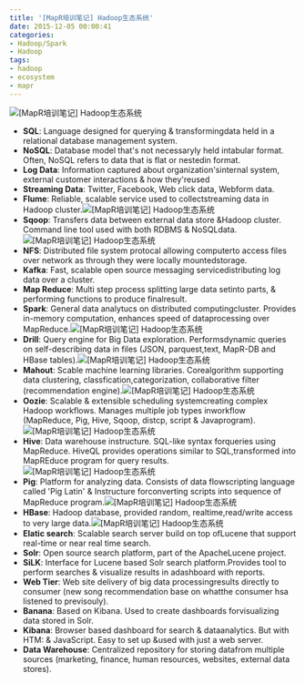 ```yaml
---
title: '[MapR培训笔记] Hadoop生态系统'
date: 2015-12-05 00:00:41
categories: 
- Hadoop/Spark
- Hadoop
tags: 
- hadoop
- ecosystem
- mapr
---
```

![[MapR培训笔记] Hadoop生态系统](/images/2015/12/0026uWfMgy6Y7Tkt7mnbf.jpg)
- **SQL**: Language designed for querying &amp; transformingdata held in a relational database management system.
- **NoSQL**: Database model that's not necessaryly held intabular format. Often, NoSQL refers to data that is flat or nestedin format.
- **Log Data**: Information captured about organization'sinternal system, external customer interactions &amp; how they'reused
- **Streaming Data**: Twitter, Facebook, Web click data, Webform data.
- **Flume**: Reliable, scalable service used to collectstreaming data in Hadoop cluster.![[MapR培训笔记] Hadoop生态系统](/images/2015/12/0026uWfMgy6Y9hCEhQQ50.png)
- **Sqoop**: Transfers data between external data store &amp;Hadoop cluster. Command line tool used with both RDBMS &amp; NoSQLdata.![[MapR培训笔记] Hadoop生态系统](/images/2015/12/0026uWfMgy6Y9hTkSk4a4.png)
- **NFS**: Distributed file system protocal allowing computerto access files over network as through they were locally mountedstorage.
- **Kafka**: Fast, scalable open source messaging servicedistributing log data over a cluster.
- **Map Reduce**: Multi step process splitting large data setinto parts, &amp; performing functions to produce finalresult.
- **Spark**: General data analytucs on distributed computingcluster. Provides in-memory computation, enhances speed of dataprocessing over MapReduce.![[MapR培训笔记] Hadoop生态系统](/images/2015/12/0026uWfMgy6Y9jQQIj6d0.png)
- **Drill**: Query engine for Big Data exploration. Performsdynamic queries on self-describing data in files (JSON, parquest,text, MapR-DB and HBase tables).![[MapR培训笔记] Hadoop生态系统](/images/2015/12/0026uWfMgy6Y9jyWV6Rbd.png)
- **Mahout**: Scable machine learning libraries. Corealgorithm supporting data clustering, classfication,categorization, collaborative filter (recommendation engine).![[MapR培训笔记] Hadoop生态系统](/images/2015/12/0026uWfMgy6Y9jfpK2p55.png)
- **Oozie**: Scalable &amp; extensible scheduling systemcreating complex Hadoop workflows. Manages multiple job types inworkflow (MapReduce, Pig, Hive, Sqoop, distcp, script &amp; Javaprogram).![[MapR培训笔记] Hadoop生态系统](/images/2015/12/0026uWfMgy6Y9iLuMbv89.png)
- **Hive**: Data warehouse instructure. SQL-like syntax forqueries using MapReduce. HiveQL provides operations similar to SQL,transformed into MapREduce program for query results.![[MapR培训笔记] Hadoop生态系统](/images/2015/12/0026uWfMgy6Y9iw8hgnfb.png)
- **Pig**: Platform for analyzing data. Consists of data flowscripting language called 'Pig Latin' &amp; Instructure forconverting scripts into sequence of MapReduce program.![[MapR培训笔记] Hadoop生态系统](/images/2015/12/0026uWfMgy6Y9j53P8Y10.png)
- **HBase**: Hadoop database, provided random, realtime,read/write access to very large data.![[MapR培训笔记] Hadoop生态系统](/images/2015/12/0026uWfMgy6Y9ikyXBV4b.png)
- **Elatic search**: Scalable search server build on top ofLucene that support real-time or near real time search.
- **Solr**: Open source search platform, part of the ApacheLucene project.
- **SiLK**: Interface for Lucene based Solr search platform.Provides tool to perform searches &amp; visualize results in adashboard with reports.
- **Web Tier**: Web site delivery of big data processingresults directly to consumer (new song recommendation base on whatthe consumer hsa listened to previsouly).
- **Banana**: Based on Kibana. Used to create dashboards forvisualizing data stored in Solr.
- **Kibana**: Browser based dashboard for search &amp; dataanalytics. But with HTM: &amp; JavaScript. Easy to set up &amp;used with just a web server.
- **Data Warehouse**: Centralized repository for storing datafrom multiple sources (marketing, finance, human resources, websites, external data stores).